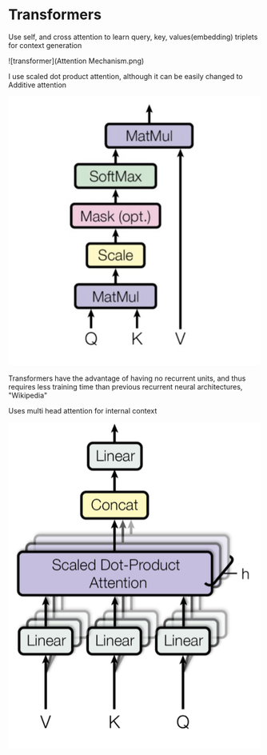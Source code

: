 # Transformers

Use self, and cross attention to learn query, key, values(embedding) triplets for context generation

![transformer](Attention Mechanism.png)


I use scaled dot product attention, although it can be easily changed to Additive attention


![scale](scaled.png)


Transformers have the advantage of having no recurrent units, and thus requires less training time than previous recurrent neural architectures, "Wikipedia"


Uses multi head attention for internal context


![mha](mha.png)

